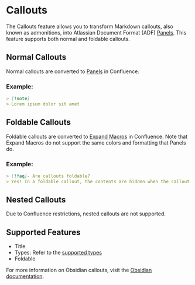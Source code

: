 # Callouts

The Callouts feature allows you to transform Markdown callouts, also known as admonitions, into Atlassian Document Format (ADF) [Panels](https://support.atlassian.com/confluence-cloud/docs/insert-the-info-tip-note-and-warning-macros/). This feature supports both normal and foldable callouts.

## Normal Callouts

Normal callouts are converted to [Panels](https://support.atlassian.com/confluence-cloud/docs/insert-the-info-tip-note-and-warning-macros/) in Confluence. 

### Example:
```md
> [!note]
> Lorem ipsum dolor sit amet
```


## Foldable Callouts 

Foldable callouts are converted to [Expand Macros](https://support.atlassian.com/confluence-cloud/docs/insert-the-expand-macro/) in Confluence. Note that Expand Macros do not support the same colors and formatting that Panels do.

### Example:
```md
> [!faq]- Are callouts foldable?
> Yes! In a foldable callout, the contents are hidden when the callout is collapsed.
```

## Nested Callouts

Due to Confluence restrictions, nested callouts are not supported.

## Supported Features

- Title
- Types: Refer to the [supported types](https://github.com/markdown-confluence/markdown-confluence/blob/main/src/MarkdownTransformer/callout.ts#L8-L70)
- Foldable

For more information on Obsidian callouts, visit the [Obsidian documentation](https://help.obsidian.md/Editing+and+formatting/Callouts).



